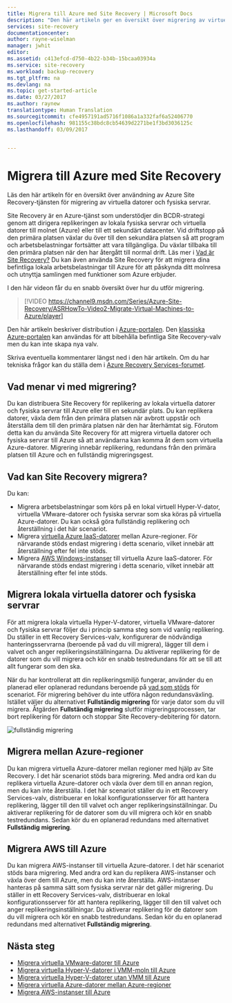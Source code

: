 ```yaml
---
title: Migrera till Azure med Site Recovery | Microsoft Docs
description: "Den här artikeln ger en översikt över migrering av virtuella datorer och fysiska servrar till Azure med Azure Site Recovery"
services: site-recovery
documentationcenter: 
author: rayne-wiselman
manager: jwhit
editor: 
ms.assetid: c413efcd-d750-4b22-b34b-15bcaa03934a
ms.service: site-recovery
ms.workload: backup-recovery
ms.tgt_pltfrm: na
ms.devlang: na
ms.topic: get-started-article
ms.date: 03/27/2017
ms.author: raynew
translationtype: Human Translation
ms.sourcegitcommit: cfe4957191ad5716f1086a1a332faf6a52406770
ms.openlocfilehash: 981155c38bdc8cb54639d2271be1f3bd3036125c
ms.lasthandoff: 03/09/2017


---
```

# <a name="migrate-to-azure-with-site-recovery"></a>Migrera till Azure med Site Recovery

Läs den här artikeln för en översikt över användning av Azure Site Recovery-tjänsten för migrering av virtuella datorer och fysiska servrar.

Site Recovery är en Azure-tjänst som understödjer din BCDR-strategi genom att dirigera replikeringen av lokala fysiska servrar och virtuella datorer till molnet (Azure) eller till ett sekundärt datacenter. Vid driftstopp på den primära platsen växlar du över till den sekundära platsen så att program och arbetsbelastningar fortsätter att vara tillgängliga. Du växlar tillbaka till den primära platsen när den har återgått till normal drift. Läs mer i [Vad är Site Recovery?](site-recovery-overview.md) Du kan även använda Site Recovery för att migrera dina befintliga lokala arbetsbelastningar till Azure för att påskynda ditt molnresa och utnyttja samlingen med funktioner som Azure erbjuder.

I den här videon får du en snabb översikt över hur du utför migrering.
>[!VIDEO https://channel9.msdn.com/Series/Azure-Site-Recovery/ASRHowTo-Video2-Migrate-Virtual-Machines-to-Azure/player]

Den här artikeln beskriver distribution i [Azure-portalen](https://portal.azure.com). Den [klassiska Azure-portalen](https://manage.windowsazure.com/) kan användas för att bibehålla befintliga Site Recovery-valv men du kan inte skapa nya valv.

Skriva eventuella kommentarer längst ned i den här artikeln. Om du har tekniska frågor kan du ställa dem i [Azure Recovery Services-forumet](https://social.msdn.microsoft.com/forums/azure/home?forum=hypervrecovmgr).


## <a name="what-do-we-mean-by-migration"></a>Vad menar vi med migrering?

Du kan distribuera Site Recovery för replikering av lokala virtuella datorer och fysiska servrar till Azure eller till en sekundär plats. Du kan replikera datorer, växla dem från den primära platsen när avbrott uppstår och återställa dem till den primära platsen när den har återhämtat sig. Förutom detta kan du använda Site Recovery för att migrera virtuella datorer och fysiska servrar till Azure så att användarna kan komma åt dem som virtuella Azure-datorer. Migrering innebär replikering, redundans från den primära platsen till Azure och en fullständig migreringsgest.

## <a name="what-can-site-recovery-migrate"></a>Vad kan Site Recovery migrera?

Du kan:

- Migrera arbetsbelastningar som körs på en lokal virtuell Hyper-V-dator, virtuella VMware-datorer och fysiska servrar som ska köras på virtuella Azure-datorer. Du kan också göra fullständig replikering och återställning i det här scenariot.
- Migrera [virtuella Azure IaaS-datorer](site-recovery-migrate-azure-to-azure.md) mellan Azure-regioner. För närvarande stöds endast migrering i detta scenario, vilket innebär att återställning efter fel inte stöds.
- Migrera [AWS Windows-instanser](site-recovery-migrate-aws-to-azure.md) till virtuella Azure IaaS-datorer. För närvarande stöds endast migrering i detta scenario, vilket innebär att återställning efter fel inte stöds.

## <a name="migrate-on-premises-vms-and-physical-servers"></a>Migrera lokala virtuella datorer och fysiska servrar

För att migrera lokala virtuella Hyper-V-datorer, virtuella VMware-datorer och fysiska servrar följer du i princip samma steg som vid vanlig replikering. Du ställer in ett Recovery Services-valv, konfigurerar de nödvändiga hanteringsservrarna (beroende på vad du vill migrera), lägger till dem i valvet och anger replikeringsinställningarna. Du aktiverar replikering för de datorer som du vill migrera och kör en snabb testredundans för att se till att allt fungerar som den ska.

När du har kontrollerat att din replikeringsmiljö fungerar, använder du en planerad eller oplanerad redundans beroende på [vad som stöds](site-recovery-failover.md) för scenariot. För migrering behöver du inte utföra någon redundansväxling. Istället väljer du alternativet **Fullständig migrering** för varje dator som du vill migrera. Åtgärden **Fullständig migrering** slutför migreringsprocessen, tar bort replikering för datorn och stoppar Site Recovery-debitering för datorn.

![fullständig migrering](./media/site-recovery-hyper-v-site-to-azure/migrate.png)

## <a name="migrate-between-azure-regions"></a>Migrera mellan Azure-regioner

Du kan migrera virtuella Azure-datorer mellan regioner med hjälp av Site Recovery. I det här scenariot stöds bara migrering. Med andra ord kan du replikera virtuella Azure-datorer och växla över dem till en annan region, men du kan inte återställa. I det här scenariot ställer du in ett Recovery Services-valv, distribuerar en lokal konfigurationsserver för att hantera replikering, lägger till den till valvet och anger replikeringsinställningar. Du aktiverar replikering för de datorer som du vill migrera och kör en snabb testredundans. Sedan kör du en oplanerad redundans med alternativet **Fullständig migrering**.

## <a name="migrate-aws-to-azure"></a>Migrera AWS till Azure

Du kan migrera AWS-instanser till virtuella Azure-datorer. I det här scenariot stöds bara migrering. Med andra ord kan du replikera AWS-instanser och växla över dem till Azure, men du kan inte återställa. AWS-instanser hanteras på samma sätt som fysiska servrar när det gäller migrering. Du ställer in ett Recovery Services-valv, distribuerar en lokal konfigurationsserver för att hantera replikering, lägger till den till valvet och anger replikeringsinställningar. Du aktiverar replikering för de datorer som du vill migrera och kör en snabb testredundans. Sedan kör du en oplanerad redundans med alternativet **Fullständig migrering**.




## <a name="next-steps"></a>Nästa steg

- [Migrera virtuella VMware-datorer till Azure](site-recovery-vmware-to-azure.md)
- [Migrera virtuella Hyper-V-datorer i VMM-moln till Azure](site-recovery-vmm-to-azure.md)
- [Migrera virtuella Hyper-V-datorer utan VMM till Azure](site-recovery-hyper-v-site-to-azure.md)
- [Migrera virtuella Azure-datorer mellan Azure-regioner](site-recovery-migrate-azure-to-azure.md)
- [Migrera AWS-instanser till Azure](site-recovery-migrate-aws-to-azure.md)


